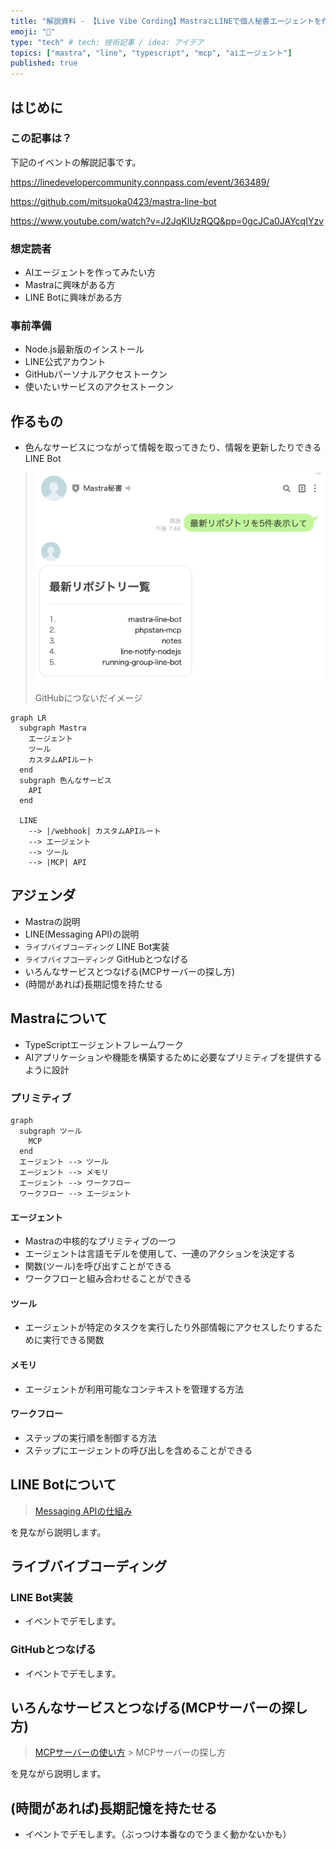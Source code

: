 ```yaml
---
title: "解説資料 - 【Live Vibe Cording】MastraとLINEで個人秘書エージェントを作る"
emoji: "💬"
type: "tech" # tech: 技術記事 / idea: アイデア
topics: ["mastra", "line", "typescript", "mcp", "aiエージェント"]
published: true
---
```


## はじめに

### この記事は？

下記のイベントの解説記事です。

https://linedevelopercommunity.connpass.com/event/363489/

https://github.com/mitsuoka0423/mastra-line-bot

https://www.youtube.com/watch?v=J2JqKIUzRQQ&pp=0gcJCa0JAYcqIYzv

### 想定読者

- AIエージェントを作ってみたい方
- Mastraに興味がある方
- LINE Botに興味がある方

### 事前準備

- Node.js最新版のインストール
- LINE公式アカウント
- GitHubパーソナルアクセストークン
- 使いたいサービスのアクセストークン

## 作るもの

- 色んなサービスにつながって情報を取ってきたり、情報を更新したりできるLINE Bot

> ![](/images/mastra-line-bot/010.png)
>
> GitHubにつないだイメージ

```mermaid
graph LR
  subgraph Mastra
    エージェント
    ツール
    カスタムAPIルート
  end
  subgraph 色んなサービス
    API
  end
  
  LINE
    --> |/webhook| カスタムAPIルート
    --> エージェント
    --> ツール
    --> |MCP| API
```

## アジェンダ

- Mastraの説明
- LINE(Messaging API)の説明
- `ライブバイブコーディング` LINE Bot実装
- `ライブバイブコーディング` GitHubとつなげる
- いろんなサービスとつなげる(MCPサーバーの探し方)
- (時間があれば)長期記憶を持たせる

## Mastraについて

- TypeScriptエージェントフレームワーク
- AIアプリケーションや機能を構築するために必要なプリミティブを提供するように設計

### プリミティブ

```mermaid
graph
  subgraph ツール
    MCP
  end
  エージェント --> ツール
  エージェント --> メモリ
  エージェント --> ワークフロー
  ワークフロー --> エージェント
```

#### エージェント

- Mastraの中核的なプリミティブの一つ
- エージェントは言語モデルを使用して、一連のアクションを決定する
- 関数(ツール)を呼び出すことができる
- ワークフローと組み合わせることができる

#### ツール

- エージェントが特定のタスクを実行したり外部情報にアクセスしたりするために実行できる関数

#### メモリ

- エージェントが利用可能なコンテキストを管理する方法

#### ワークフロー

- ステップの実行順を制御する方法
- ステップにエージェントの呼び出しを含めることができる

## LINE Botについて

> [Messaging APIの仕組み](https://developers.line.biz/ja/docs/messaging-api/overview/#how-messaging-api-works)

を見ながら説明します。

## ライブバイブコーディング

### LINE Bot実装

- イベントでデモします。

### GitHubとつなげる

- イベントでデモします。

## いろんなサービスとつなげる(MCPサーバーの探し方)

> [MCPサーバーの使い方](https://zenn.dev/tmitsuoka0423/books/mcp-handson-guide) > MCPサーバーの探し方

を見ながら説明します。

## (時間があれば)長期記憶を持たせる

- イベントでデモします。（ぶっつけ本番なのでうまく動かないかも）
